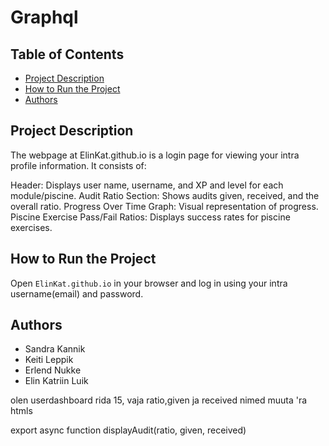 # Graphql

## Table of Contents

- [Project Description](#project-description)
- [How to Run the Project](#how-to-run-the-project)
- [Authors](#authors)

## Project Description

The webpage at ElinKat.github.io is a login page for viewing your intra profile information. It consists of:

Header: Displays user name, username, and XP and level for each module/piscine.
Audit Ratio Section: Shows audits given, received, and the overall ratio.
Progress Over Time Graph: Visual representation of progress.
Piscine Exercise Pass/Fail Ratios: Displays success rates for piscine exercises.


## How to Run the Project

Open ```ElinKat.github.io``` in your browser and log in using your intra username(email) and password.

## Authors

- Sandra Kannik
- Keiti Leppik
- Erlend Nukke
- Elin Katriin Luik

olen userdashboard rida 15, vaja ratio,given ja received nimed muuta 'ra htmls

export async function displayAudit(ratio, given, received) 


